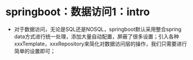 # springboot：数据访问1：intro



* 对于数据访问，无论是SQL还是NOSQL，springboot默认采用整合spring data方式进行统一处理，添加大量自动配置，屏蔽了很多设置；引入各种xxxTemplate，xxxRepository来简化对数据访问层的操作，我们只需要进行简单的设置即可；